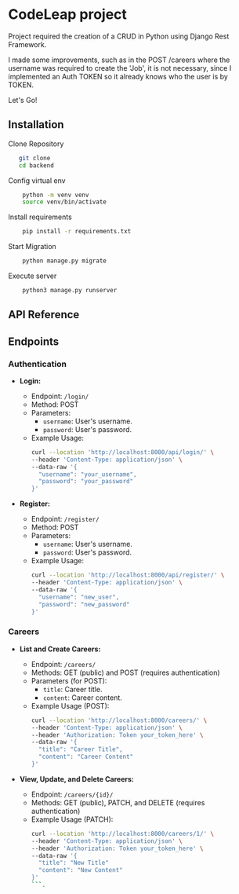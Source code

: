 
# CodeLeap project

Project required the creation of a CRUD in Python using Django Rest Framework.

I made some improvements, such as in the POST /careers where the username was required to create the 'Job', it is not necessary, since I implemented an Auth TOKEN so it already knows who the user is by TOKEN.

Let's Go!


## Installation
Clone Repository
```bash
   git clone 
   cd backend
```
Config virtual env
```bash 
    python -m venv venv
    source venv/bin/activate 
```
Install requirements
```bash 
    pip install -r requirements.txt
```
Start Migration
```bash
    python manage.py migrate
```

Execute server
```bash
    python3 manage.py runserver
```
## API Reference
## Endpoints

### Authentication

- **Login:**
  - Endpoint: `/login/`
  - Method: POST
  - Parameters:
    - `username`: User's username.
    - `password`: User's password.
  - Example Usage:
    ```bash
    curl --location 'http://localhost:8000/api/login/' \
    --header 'Content-Type: application/json' \
    --data-raw '{
      "username": "your_username",
      "password": "your_password"
    }'
    ```

- **Register:**
  - Endpoint: `/register/`
  - Method: POST
  - Parameters:
    - `username`: User's username.
    - `password`: User's password.
  - Example Usage:
    ```bash
    curl --location 'http://localhost:8000/api/register/' \
    --header 'Content-Type: application/json' \
    --data-raw '{
      "username": "new_user",
      "password": "new_password"
    }'
    ```

### Careers

- **List and Create Careers:**
  - Endpoint: `/careers/`
  - Methods: GET (public) and POST (requires authentication)
  - Parameters (for POST):
    - `title`: Career title.
    - `content`: Career content.
  - Example Usage (POST):
    ```bash
    curl --location 'http://localhost:8000/careers/' \
    --header 'Content-Type: application/json' \
    --header 'Authorization: Token your_token_here' \
    --data-raw '{
      "title": "Career Title",
      "content": "Career Content"
    }'
    ```

- **View, Update, and Delete Careers:**
  - Endpoint: `/careers/{id}/`
  - Methods: GET (public), PATCH, and DELETE (requires authentication)
  - Example Usage (PATCH):
    ```bash
    curl --location 'http://localhost:8000/careers/1/' \
    --header 'Content-Type: application/json' \
    --header 'Authorization: Token your_token_here' \
    --data-raw '{
      "title": "New Title"
      "content": "New Content"
    }'
    ```.
